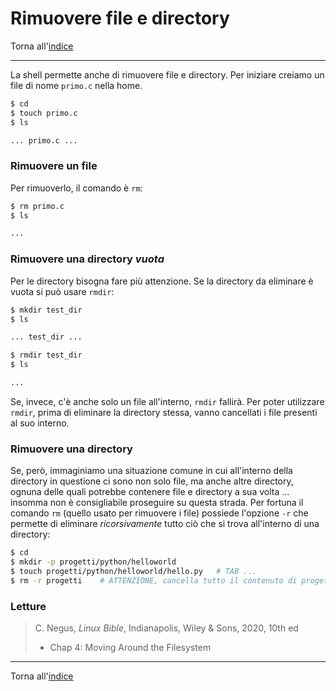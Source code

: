 # Rimuovere file e directory

Torna all'[indice](../toc.md)

---

La shell permette anche di rimuovere file e directory. Per iniziare creiamo un file di nome `primo.c` nella home.

```bash
$ cd
$ touch primo.c
$ ls

... primo.c ...
```

### Rimuovere un file

Per rimuoverlo, il comando è `rm`:

```bash
$ rm primo.c
$ ls

...
```

### Rimuovere una directory _vuota_

Per le directory bisogna fare più attenzione. Se la directory da eliminare è vuota si può usare `rmdir`:

```bash
$ mkdir test_dir
$ ls

... test_dir ...

$ rmdir test_dir
$ ls

...
```

Se, invece, c'è anche solo un file all'interno, `rmdir` fallirà. Per poter utilizzare `rmdir`, prima di eliminare la directory stessa, vanno cancellati i file presenti al suo interno.

### Rimuovere una directory

Se, però, immaginiamo una situazione comune in cui all'interno della directory in questione ci sono non solo file, ma anche altre directory, ognuna delle quali potrebbe contenere file e directory a sua volta ... insomma non è consigliabile proseguire su questa strada. Per fortuna il comando `rm` (quello usato per rimuovere i file) possiede l'opzione `-r` che permette di eliminare _ricorsivamente_ tutto ciò che si trova all'interno di una directory:

```bash
$ cd
$ mkdir -p progetti/python/helloworld
$ touch progetti/python/helloworld/hello.py   # TAB ...
$ rm -r progetti    # ATTENZIONE, cancella tutto il contenuto di progetti
```

### Letture

> C. Negus, _Linux Bible_, Indianapolis, Wiley &amp; Sons, 2020, 10th ed
>
> - Chap 4: Moving Around the Filesystem

---

Torna all'[indice](../toc.md)
